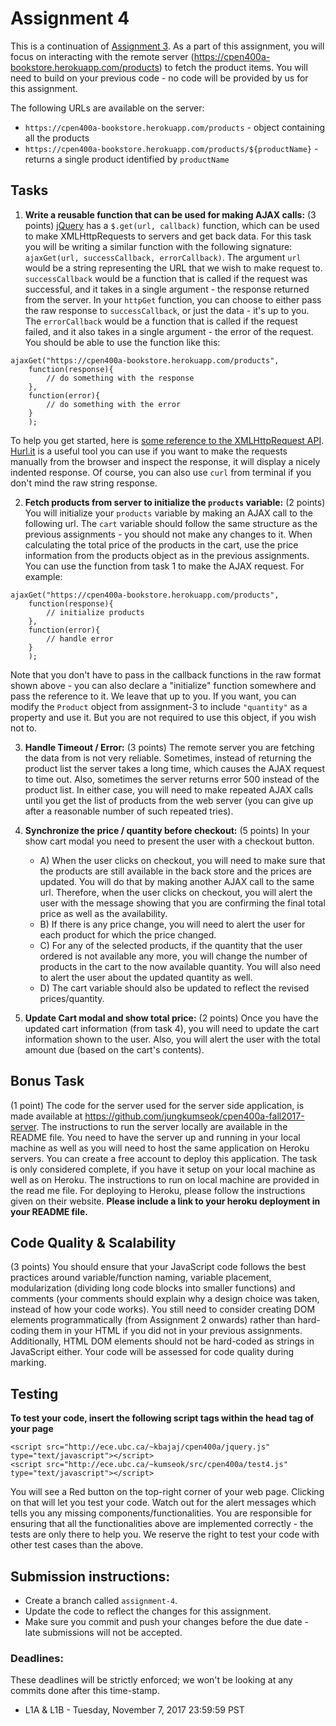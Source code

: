 # Assignment 4

This is a continuation of [Assignment 3](https://github.com/jungkumseok/cpen400a-fall2017-assignment3). As a part of this assignment, you will focus on interacting with the remote server (https://cpen400a-bookstore.herokuapp.com/products) to fetch the product items. You will need to build on your previous code - no code will be provided by us for this assignment.

The following URLs are available on the server:

* `https://cpen400a-bookstore.herokuapp.com/products` - object containing all the products
* `https://cpen400a-bookstore.herokuapp.com/products/${productName}` - returns a single product identified by `productName` 

## Tasks

1. **Write a reusable function that can be used for making AJAX calls:** (3 points) [jQuery](http://jquery.com) has a `$.get(url, callback)` function, which can be used to make XMLHttpRequests to servers and get back data. For this task you will be writing a similar function with the following signature: `ajaxGet(url, successCallback, errorCallback)`. The argument `url` would be a string representing the URL that we wish to make request to. `successCallback` would be a function that is called if the request was successful, and it takes in a single argument - the response returned from the server. In your `httpGet` function, you can choose to either pass the raw response to `successCallback`, or just the data - it's up to you. The `errorCallback` would be a function that is called if the request failed, and it also takes in a single argument - the error of the request. You should be able to use the function like this:
```
ajaxGet("https://cpen400a-bookstore.herokuapp.com/products",
	function(response){
		// do something with the response
	},
	function(error){
		// do something with the error
	}
	);
```
To help you get started, here is [some reference to the XMLHttpRequest API](https://www.w3schools.com/xml/xml_http.asp).
[Hurl.it](https://www.hurl.it) is a useful tool you can use if you want to make the requests manually from the browser and inspect the response, it will display a nicely indented response.
Of course, you can also use `curl` from terminal if you don't mind the raw string response.

2. **Fetch products from server to initialize the `products` variable:** (2 points) You will initialize your `products` variable by making an AJAX call to the following url. The `cart` variable should follow the same structure as the previous assignments - you should not make any changes to it. When calculating the total price of the products in the cart, use the price information from the products object as in the previous assignments. You can use the function from task 1 to make the AJAX request.
For example:
```
ajaxGet("https://cpen400a-bookstore.herokuapp.com/products",
	function(response){
		// initialize products
	},
	function(error){
		// handle error
	}
	);
```
Note that you don't have to pass in the callback functions in the raw format shown above - you can also declare a "initialize" function somewhere and pass the reference to it. We leave that up to you.
If you want, you can modify the `Product` object from assignment-3 to include `"quantity"` as a property and use it. But you are not required to use this object, if you wish not to. 

3. **Handle Timeout / Error:** (3 points) The remote server you are fetching the data from is not very reliable. Sometimes, instead of returning the product list the server takes a long time, which causes the AJAX request to time out. Also, sometimes the server returns error 500 instead of the product list. In either case, you will need to make repeated AJAX calls until you get the list of products from the web server (you can give up after a reasonable number of such repeated tries).

4. **Synchronize the price / quantity before checkout:** (5 points) In your show cart modal you need to present the user with a checkout button.
    * A) When the user clicks on checkout, you will need to make sure that the products are still available in the back store and the prices are updated. You will do that by making another AJAX call to the same url. Therefore, when the user clicks on checkout, you will alert the user with the message showing that you are confirming the final total price as well as the availability.
    * B) If there is any price change, you will need to alert the user for each product for which the price changed.
    * C) For any of the selected products, if the quantity that the user ordered is not available any more, you will change the number of products in the cart to the now available quantity. You will also need to alert the user about the updated quantity as well.
    * D) The cart variable should also be updated to reflect the revised prices/quantity.

5. **Update Cart modal and show total price:** (2 points) Once you have the updated cart information (from task 4), you will need to update the cart information shown to the user. Also, you will alert the user with the total amount due (based on the cart's contents).


## Bonus Task
(1 point) The code for the server used for the server side application, is made available at https://github.com/jungkumseok/cpen400a-fall2017-server. The instructions to run the server locally are available in the README file.
You need to have the server up and running in your local machine as well as you will need to host the same application on Heroku servers. You can create a free account to deploy this application. The task is only considered complete, if you have it setup on your local machine as well as on Heroku. The instructions to run on local machine are provided in the read me file. For deploying to Heroku, please follow the instructions given on their website. **Please include a link to your heroku deployment in your README file.**


## Code Quality & Scalability

(3 points) You should ensure that your JavaScript code follows the best practices around variable/function naming, variable placement, modularization (dividing long code blocks into smaller functions) and comments (your comments should explain why a design choice was taken, instead of how your code works). You still need to consider creating DOM elements programmatically (from Assignment 2 onwards) rather than hard-coding them in your HTML if you did not in your previous assignments. Additionally, HTML DOM elements should not be hard-coded as strings in JavaScript either. Your code will be assessed for code quality during marking.


## Testing
**To test your code, insert the following script tags within the head tag of your page**
```
<script src="http://ece.ubc.ca/~kbajaj/cpen400a/jquery.js" type="text/javascript"></script>
<script src="http://ece.ubc.ca/~kumseok/src/cpen400a/test4.js" type="text/javascript"></script>
```
You will see a Red button on the top-right corner of your web page. Clicking on that will let you test your code.
Watch out for the alert messages which tells you any missing components/functionalities. You are responsible for ensuring that all the functionalities above are implemented correctly - the tests are only there to help you. We reserve the right to test your code with other test cases than the above.


## Submission instructions:

* Create a branch called `assignment-4`.
* Update the code to reflect the changes for this assignment.
* Make sure you commit and push your changes before the due date - late submissions will not be accepted.

### Deadlines:

These deadlines will be strictly enforced; we won't be looking at any commits done after this time-stamp.

* L1A & L1B - Tuesday, November 7, 2017 23:59:59 PST
